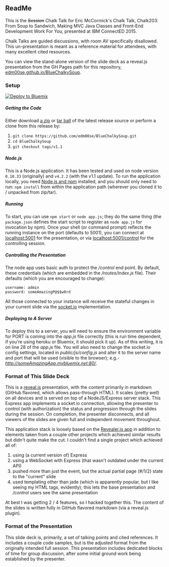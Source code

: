 ## ReadMe

This is the ~~Session~~ Chalk Talk for Eric McCormick's Chalk Talk, Chalk203: From Soup to Sandwich, Making MVC Java Classes and Front-End Development Work For You, presented at IBM ConnectED 2015.

Chalk Talks are guided discussions, with room AV specifically disallowed. This un-presentation is meant as a reference material for attendees, with many excellent cited resources.

You can view the stand-alone version of the slide deck as a reveal.js presentation from the GH Pages path for this repository, [edm00se.github.io/BlueChalkySoup](https://edm00se.github.io/BlueChalkySoup/).

### Setup

[![Deploy to Bluemix](https://bluemix.net/deploy/button_x2.png)](https://bluemix.net/deploy?repository=https://github.com/edm00se/BlueChalkySoup)

##### Getting the Code
Either download [a zip](https://github.com/edm00se/BlueChalkySoup/zipfile/v1.1) or [tar ball](https://github.com/edm00se/BlueChalkySoup/tarball/v1.1) of the latest release source or perform a clone from this release by:

1. `git clone https://github.com/edm00se/BlueChalkySoup.git`
2. `cd BlueChalkySoup`
3. `git checkout tags/v1.1`

##### Node.js
This is a Node.js application. It has been tested and used on node version `0.10.33` (originally) and `v4.2.2` (with the v1.1 update). To run the application locally, you need [Node.js and npm](https://nodejs.org/) installed, and you should only need to run: `npm install` from within the application path (wherever you cloned it to / unpacked from zip/tar).

##### Running
To start, you can use `npm start` or `node app.js`; they do the same thing (the `package.json` defines the start script to register as `node app.js` for invocation by npm). Once your shell (or command prompt) reflects the running instance on the port (defaults to 5001), you can connect at [localhost:5001](http://localhost:5001/) for the presentation, or via [localhost:5001/control](http://localhost:5001/control) for the controlling session.

##### Controlling the Presentation
The node app uses basic auth to protect the _/control_ end point. By default, these credentials (which are embedded in the _/routes/index.js_ file). Their defaults (which you are encouraged to change):
```
username: admin
password: someAmazingP@$$w0rd
```

All those connected to your instance will receive the stateful changes in your current slide via the [socket.io](http://socket.io/) implementation.

##### Deploying to A Server
To deploy this to a server, you will need to ensure the environment variable for PORT is coming into the _app.js_ file correctly (this is run time dependent, if you're using heroku or Bluemix, it should pick it up). As of this writing, it is on line 28 of the _app.js_ file. You will also need to change the socket.io config settings, located in _public/js/config.js_ and alter it to the server name and port that will be used (visible to the browser); e.g.- _http://someAmazingApp.mybluemix.net:80/_.

### Format of This Slide Deck
This is a [reveal.js](http://lab.hakim.se/reveal-js/) presentation, with the content primarily in markdown (GitHub flavored, which allows pass-through HTML). It scales (pretty well) on all devices and is served on top of a NodeJS/Express server stack. This Express app implements a socket.io connection, allowing the presenter to control (with authorization) the status and progression through the slides during the session. On completion, the presenter disconnects, and all viewers of the slides are given full and independent movement throughout.

This application stack is loosely based on the [Revealer.js app](https://github.com/shameerc/Revealer.js) in addition to elements taken from a couple other projects which achieved similar results but didn't quite make the cut. I couldn't find a single project which achieved all of:

1. using (a current version of) Express
2. using a WebSocket with Express (that wasn't outdated under the current API)
3. pushed more than just the event, but the actual partial page (#/1/2) state to the "current" slide
4. used templating other than jade (which is apparently popular, but I like seeing my HTML tags, evidently); this lets the base presentation and _/control_ users see the same presentation

At best I was getting 2 / 4 features, so I hacked together this. The content of the slides is written fully in GitHub flavored markdown (via a reveal.js plugin).


### Format of the Presentation
This slide deck is, primarily, a set of talking points and cited references. It includes a couple code samples, but is the adjusted format from the originally intended full session. This presentation includes dedicated blocks of time for group discussion, after some initial ground work being established by the presenter.
